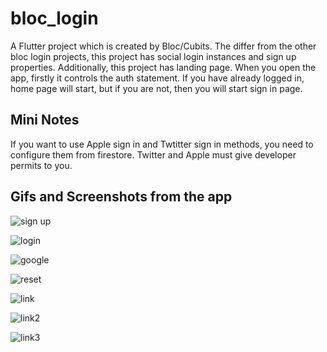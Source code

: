 # bloc_login

A Flutter project which is created by Bloc/Cubits.
The differ from the other bloc login projects, this project has social login instances and sign up properties.
Additionally, this project has landing page. When you open the app, firstly it controls the auth statement. If you have already logged in, home page will start, but if you are not, then you will start sign in page.

## Mini Notes
If you want to use Apple sign in and Twtitter sign in methods, you need to configure them from firestore. Twitter and Apple must give  developer permits to you.

## Gifs and Screenshots from the app
![sign up](https://user-images.githubusercontent.com/67283777/137185403-3dde3c7e-ee01-490c-9570-359a032a9830.gif)

![login](https://user-images.githubusercontent.com/67283777/137185419-1d9aa65a-4db7-4c8c-a852-97058bb7021c.gif)

![google](https://user-images.githubusercontent.com/67283777/137185425-a7ebee4e-e8ff-48bf-a2bc-001ba9f39ae8.gif)

![reset](https://user-images.githubusercontent.com/67283777/137185431-9731b9df-f295-48ee-b200-e2daaa0e0895.gif)

![link](https://user-images.githubusercontent.com/67283777/137185437-544c77d9-5736-4a15-af2e-1b3ec0dc2dd6.png)

![link2](https://user-images.githubusercontent.com/67283777/137185438-4bc33568-185a-470b-a035-2c9b54572dd0.png)

![link3](https://user-images.githubusercontent.com/67283777/137185439-e3339ab3-c987-4a5b-8307-7e6f6de08dd1.png)
